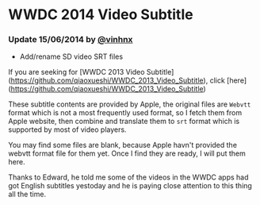 WWDC 2014 Video Subtitle
========================

### Update 15/06/2014 by [@vinhnx](https://twitter.com/@vinhnx) ###

 + Add/rename SD video SRT files

If you are seeking for [WWDC 2013 Video Subtitle]
(https://github.com/qiaoxueshi/WWDC_2013_Video_Subtitle), click [here]
(https://github.com/qiaoxueshi/WWDC_2013_Video_Subtitle)

These subtitle contents are provided by Apple, the original files are `Webvtt` format which is not a most frequently used format, so I fetch them from Apple website, then combine and translate them to `srt` format which is supported by most of video players.

You may find some files are blank, because Apple havn't provided the webvtt format file for them yet. Once I find they are ready, I will put them here.

Thanks to Edward, he told me some of the videos in the WWDC apps had got English subtitles yestoday and he is paying close attention to this thing all the time.
 
